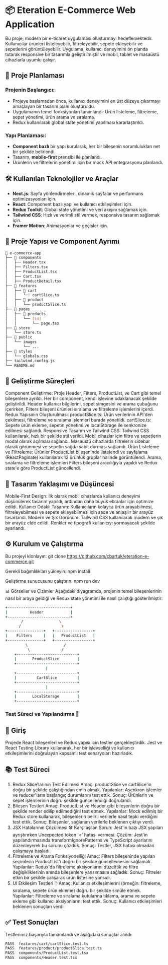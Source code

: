 # 📦 Eteration E-Commerce Web Application

Bu proje, modern bir e-ticaret uygulaması oluşturmayı hedeflemektedir. Kullanıcılar ürünleri listeleyebilir, filtreleyebilir, sepete ekleyebilir ve sepetlerini görüntüleyebilir. Uygulama, kullanıcı deneyimini ön planda tutarak responsive bir tasarımla geliştirilmiştir ve mobil, tablet ve masaüstü cihazlarla uyumlu çalışır.

## 📝 Proje Planlaması

### Projenin Başlangıcı:
- Projeye başlamadan önce, kullanıcı deneyimini en üst düzeye çıkarmayı amaçlayan bir tasarım planı oluşturuldu.
- Uygulamanın temel fonksiyonları tanımlandı: Ürün listeleme, filtreleme, sepet yönetimi, ürün arama ve sıralama.
- Redux kullanılarak global state yönetimi yapılması kararlaştırıldı.

### Yapı Planlaması:
- **Component bazlı** bir yapı kurularak, her bir bileşenin sorumlulukları net bir şekilde belirlendi.
- Tasarım, **mobile-first** prensibi ile planlandı.
- Ürünlerin ve filtrelerin yönetimi için bir mock API entegrasyonu planlandı.

## 🛠️ Kullanılan Teknolojiler ve Araçlar
- **Next.js**: Sayfa yönlendirmeleri, dinamik sayfalar ve performans optimizasyonları için.
- **React**: Component bazlı yapı ve kullanıcı etkileşimleri için.
- **Redux Toolkit**: Global state yönetimi ve veri akışını sağlamak için.
- **Tailwind CSS**: Hızlı ve verimli stil vermek, responsive tasarım sağlamak için.
- **Framer Motion**: Animasyonlar ve geçişler için.

## 📁 Proje Yapısı ve Component Ayrımı

```bash
📂 e-commerce-app
├── 📂 components
│   ├── Header.tsx
│   ├── Filters.tsx
│   ├── ProductList.tsx
│   ├── Cart.tsx
│   ├── ProductDetail.tsx
├── 📂 features
│   ├── 📂 cart
│   │   └── cartSlice.ts
│   ├── 📂 product
│   │   └── productSlice.ts
├── 📂 pages
│   ├── 📂 products
│   │   └── [id]
│   │       └── page.tsx
├── 📂 store
│   └── store.ts
├── 📂 public
│   └── images
│       └── ...
├── 📂 styles
│   └── globals.css
├── tailwind.config.js
└── README.md
```


## 🚀 Geliştirme Süreçleri
Component Geliştirme:
Proje Header, Filters, ProductList, ve Cart gibi temel bileşenlere ayrıldı.
Her bir component, kendi işlevine odaklanacak şekilde geliştirildi.
Header kullanıcı bilgilerini, sepet simgesini ve arama çubuğunu içerirken, Filters bileşeni ürünleri sıralama ve filtreleme işlemlerini içerdi.
Redux Yapısının Oluşturulması:
productSlice.ts: Ürün verilerinin API'den çekilmesi, filtreleme ve sıralama işlemleri burada yönetildi.
cartSlice.ts: Sepete ürün ekleme, sepetin yönetimi ve localStorage ile senkronize edilmesi sağlandı.
Responsive Tasarım ve Tailwind CSS:
Tailwind CSS kullanılarak, hızlı bir şekilde stil verildi.
Mobil cihazlar için filtre ve sepetlerin modal olarak açılması sağlandı.
Masaüstü cihazlarda filtrelerin sidebar olarak görünmesi ve sepetin sağda sabit durması sağlandı.
Ürün Listeleme ve Filtreleme:
Ürünler ProductList bileşeninde listelendi ve sayfalama (ReactPaginate) kullanılarak 12 ürünlük gruplar halinde görüntülendi.
Arama, sıralama ve filtreleme işlemleri Filters bileşeni aracılığıyla yapıldı ve Redux state'e göre ProductList güncellendi.

## 🎨 Tasarım Yaklaşımı ve Düşüncesi
Mobile-First Design: İlk olarak mobil cihazlarda kullanıcı deneyimi düşünülerek tasarım yapıldı, ardından daha büyük ekranlar için optimize edildi.
Kullanıcı Odaklı Tasarım: Kullanıcıların kolayca ürün arayabilmesi, filtreleyebilmesi ve sepete ekleyebilmesi için sade ve anlaşılır bir arayüz tasarlandı.
Modern ve Şık Görünüm: Tailwind CSS kullanılarak modern ve şık bir arayüz elde edildi. Renkler ve tipografi kullanıcıyı yormayacak şekilde ayarlandı.

## ⚙️ Kurulum ve Çalıştırma
Bu projeyi klonlayın:
git clone https://github.com/cbartuk/eteration-e-commerce.git

Gerekli bağımlılıkları yükleyin:
npm install

Geliştirme sunucusunu çalıştırın:
npm run dev


📊 Görseller ve Çizimler
Aşağıdaki diyagramda, projenin temel bileşenlerinin nasıl bir araya geldiği ve Redux state yönetimi ile nasıl çalıştığı gösterilmiştir:

```bash
+----------------------------+
|          Header            |
+----------------------------+
       /                \
      /                  \
+----------------+   +-----------------+
|    Filters     |   |   ProductList   |
+----------------+   +-----------------+
         \                /
          \              /
    +---------------------------+
    |       ProductSlice        |
    +---------------------------+
                  |
    +---------------------------+
    |         CartSlice         |
    +---------------------------+
                  |
    +---------------------------+
    |       LocalStorage        |
    +---------------------------+
```
### Test Süreci ve Yapılandırma 🧪
## 🚀 Giriş
Projede React bileşenleri ve Redux yapısı için testler gerçekleştirdik. Jest ve React Testing Library kullanarak, her bir işlevselliği ve kullanıcı etkileşimlerini doğrulayan kapsamlı test senaryoları hazırladık.

## 📚 Test Süreci
1. Redux Slice'larının Test Edilmesi
Amaç: productSlice ve cartSlice'in doğru bir şekilde çalıştığından emin olmak.
Yapılanlar: Asenkron işlemler ve reducer'ların başlangıç durumlarını test ettik.
Sonuç: Ürünlerin ve sepet işlemlerinin doğru şekilde güncellendiği doğrulandı.
2. Bileşen Testleri
Amaç: ProductList ve Header gibi bileşenlerin doğru bir şekilde render edilip edilmediğini test etmek.
Yapılanlar: Mock edilmiş bir Redux store kullanarak, bileşenlerin belirli verilerle nasıl tepki verdiğini test ettik.
Sonuç: Bileşenler, sağlanan verilerle beklenen çıktıyı verdi.
3. JSX Hatalarının Çözülmesi 🛠️
Karşılaşılan Sorun: Jest'in bazı JSX yapıları ayrıştırırken Unexpected token '<' hatası vermesi.
Çözüm: Jest'in yapılandırmasında transformIgnorePatterns ve TypeScript ayarlarını düzenleyerek bu sorunu çözdük.
Sonuç: Testler, JSX hatası olmadan çalışmaya başladı.
4. Filtreleme ve Arama Fonksiyonelliği
Amaç: Filters bileşeninde yapılan seçimlerin ProductList'i doğru bir şekilde güncellemesini sağlamak.
Yapılanlar: Redux'da filtreleme aksiyonlarını düzelttik ve filtre değişikliklerinin anında bileşenlere yansımasını sağladık.
Sonuç: Filtreler etkin bir şekilde çalışarak ürün listesine yansıdı.
5. UI Etkileşim Testleri 🖱️
Amaç: Kullanıcı etkileşimlerini (örneğin: filtreleme, sıralama, sepete ürün ekleme) doğru bir şekilde simüle etmek.
Yapılanlar: Filtreleme ve sıralama kutularına tıklama, arama ve sepete ekleme gibi kullanıcı aksiyonlarını test ettik.
Sonuç: Kullanıcı etkileşimleri beklenen sonuçları verdi.
## ✅ Test Sonuçları
Testlerimiz başarıyla tamamlandı ve aşağıdaki sonuçlar alındı:

```bash
PASS  features/cart/cartSlice.test.ts
PASS  features/product/productSlice.test.ts
PASS  components/ProductList.test.tsx
PASS  components/Header.test.tsx
```
